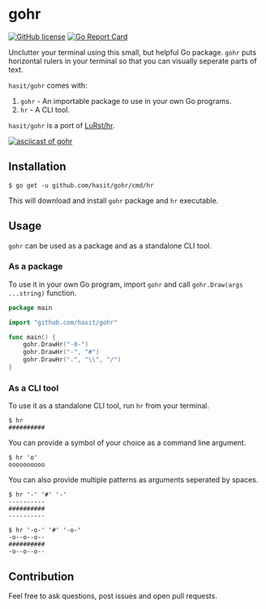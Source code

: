 # gohr

[![GitHub license](https://img.shields.io/badge/license-MIT-blue.svg)](https://raw.githubusercontent.com/hasit/gohr/master/LICENSE.txt) [![Go Report Card](https://goreportcard.com/badge/github.com/hasit/gohr)](https://goreportcard.com/report/github.com/hasit/gohr)

Unclutter your terminal using this small, but helpful Go package. `gohr` puts horizontal rulers in your terminal so that you can visually seperate parts of text.

`hasit/gohr` comes with:
1. `gohr` - An importable package to use in your own Go programs.
2. `hr` - A CLI tool.

`hasit/gohr` is a port of [LuRst/hr](https://github.com/LuRsT/hr).

[![asciicast of gohr](https://asciinema.org/a/124619.png)](https://asciinema.org/a/124619)

## Installation

```
$ go get -u github.com/hasit/gohr/cmd/hr
```

This will download and install `gohr` package and `hr` executable.

## Usage

`gohr` can be used as a package and as a standalone CLI tool.

### As a package

To use it in your own Go program, import `gohr` and call `gohr.Draw(args ...string)` function.

```go
package main

import "github.com/hasit/gohr"

func main() {
	gohr.DrawHr("-0-")
	gohr.DrawHr("-", "#")
	gohr.DrawHr(".", "\\", "/")
}
```

### As a CLI tool

To use it as a standalone CLI tool, run `hr` from your terminal.

```
$ hr
##########
```

You can provide a symbol of your choice as a command line argument.

```
$ hr 'o'
oooooooooo
```

You can also provide multiple patterns as arguments seperated by spaces.

```
$ hr '-' '#' '-'
----------
##########
----------
```

```
$ hr '-o-' '#' '-o-'
-o--o--o--
##########
-o--o--o--
```

## Contribution

Feel free to ask questions, post issues and open pull requests.
